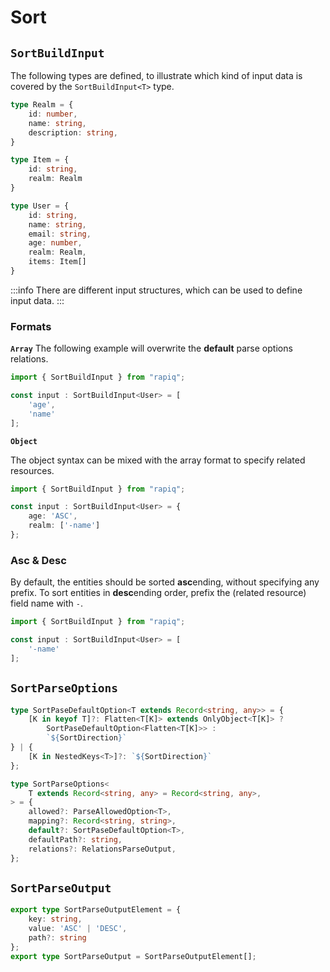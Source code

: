 # Sort

## `SortBuildInput`

The following types are defined, to illustrate which kind of input data is covered by the
`SortBuildInput<T>` type.

```typescript
type Realm = {
    id: number,
    name: string,
    description: string,
}

type Item = {
    id: string,
    realm: Realm
}

type User = {
    id: string,
    name: string,
    email: string,
    age: number,
    realm: Realm,
    items: Item[]
}
```

:::info
There are different input structures, which can be used to define input data.
:::

### Formats

**`Array`**
The following example will overwrite the **default** parse options relations.

```typescript
import { SortBuildInput } from "rapiq";

const input : SortBuildInput<User> = [
    'age',
    'name'
];
```

**`Object`**

The object syntax can be mixed with the array format to specify related resources.

```typescript
import { SortBuildInput } from "rapiq";

const input : SortBuildInput<User> = {
    age: 'ASC',
    realm: ['-name']
};
```

### Asc & Desc

By default, the entities should be sorted **asc**ending, without specifying any prefix.
To sort entities in **desc**ending order, prefix the (related resource) field name with `-`.

```typescript
import { SortBuildInput } from "rapiq";

const input : SortBuildInput<User> = [
    '-name'
];
```

## `SortParseOptions`
```typescript
type SortPaseDefaultOption<T extends Record<string, any>> = {
    [K in keyof T]?: Flatten<T[K]> extends OnlyObject<T[K]> ?
        SortPaseDefaultOption<Flatten<T[K]>> :
        `${SortDirection}`
} | {
    [K in NestedKeys<T>]?: `${SortDirection}`
};

type SortParseOptions<
    T extends Record<string, any> = Record<string, any>,
> = {
    allowed?: ParseAllowedOption<T>,
    mapping?: Record<string, string>,
    default?: SortPaseDefaultOption<T>,
    defaultPath?: string,
    relations?: RelationsParseOutput,
};
```

## `SortParseOutput`
```typescript
export type SortParseOutputElement = {
    key: string,
    value: 'ASC' | 'DESC',
    path?: string
};
export type SortParseOutput = SortParseOutputElement[];
```
